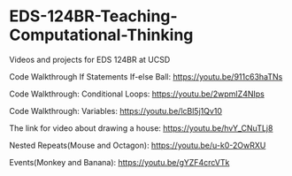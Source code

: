 # EDS-124BR-Teaching-Computational-Thinking
Videos and projects for EDS 124BR at UCSD

Code Walkthrough If Statements If-else Ball: https://youtu.be/911c63haTNs

Code Walkthrough: Conditional Loops: https://youtu.be/2wpmIZ4NIps

Code Walkthrough: Variables: https://youtu.be/lcBl5j1Qv10

The link for video about drawing a house: https://youtu.be/hvY_CNuTLj8

Nested Repeats(Mouse and Octagon): https://youtu.be/u-k0-2OwRXU

Events(Monkey and Banana): https://youtu.be/gYZF4crcVTk
